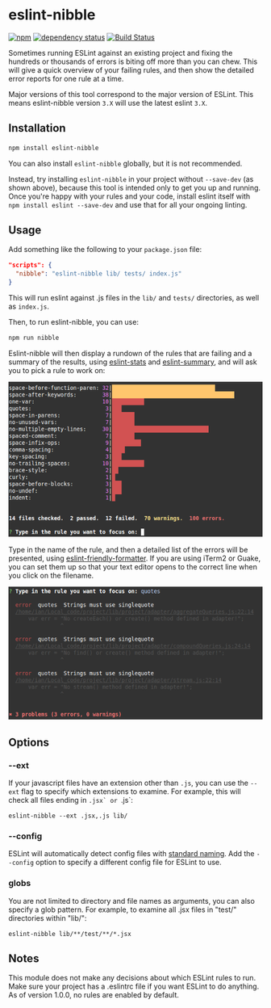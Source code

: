 # eslint-nibble

[![npm][npm-badge]][npm-badge-url]
[![dependency status][versioneye-badge]][versioneye-badge-url]
[![Build Status][travis-badge]][travis-badge-url]

Sometimes running ESLint against an existing project and fixing the hundreds or thousands of errors is biting off more than you can chew.  This will give a quick overview of your failing rules, and then show the detailed error reports for one rule at a time.

Major versions of this tool correspond to the major version of ESLint.  This means eslint-nibble version `3.X` will use the latest eslint `3.X`.

## Installation

```bash
npm install eslint-nibble
```

You can also install `eslint-nibble` globally, but it is not recommended.

Instead, try installing `eslint-nibble` in your project without `--save-dev` (as shown above), because this tool is intended only to get you up and running.  Once you're happy with your rules and your code, install eslint itself with `npm install eslint --save-dev` and use that for all your ongoing linting.


## Usage

Add something like the following to your `package.json` file:

```json
"scripts": {
  "nibble": "eslint-nibble lib/ tests/ index.js"
}
```

This will run eslint against .js files in the `lib/` and `tests/` directories, as well as `index.js`.

Then, to run eslint-nibble, you can use:

```bash
npm run nibble
```

Eslint-nibble will then display a rundown of the rules that are failing and a summary of the results, using [eslint-stats](https://github.com/ganimomer/eslint-stats) and [eslint-summary](https://github.com/davidwaterston/eslint-summary), and will ask you to pick a rule to work on:

![eslint-stats-screenshot](docs/eslint-stats-screenshot.png)

Type in the name of the rule, and then a detailed list of the errors will be presented, using [eslint-friendly-formatter](https://github.com/royriojas/eslint-friendly-formatter).  If you are using iTerm2 or Guake, you can set them up so that your text editor opens to the correct line when you click on the filename.

![eslint-friendly-formatter-screenshot](docs/eslint-friendly-formatter-screenshot.png)

## Options

### --ext

If your javascript files have an extension other than `.js`, you can use the `--ext` flag to
specify which extensions to examine.  For example, this will check all files ending in ``.jsx` or ``.js`:

```shell
eslint-nibble --ext .jsx,.js lib/
```

### --config

ESLint will automatically detect config files with [standard naming](http://eslint.org/docs/user-guide/configuring#configuration-file-formats).
Add the `--config` option to specify a different config file for ESLint to use.

### globs

You are not limited to directory and file names as arguments, you can also specify a glob pattern.
For example, to examine all .jsx files in "test/" directories within "lib/":

```shell
eslint-nibble lib/**/test/**/*.jsx
```


## Notes

This module does not make any decisions about which ESLint rules to run.  Make sure your project has a .eslintrc file if you want ESLint to do anything.  As of version 1.0.0, no rules are enabled by default.

[npm-badge]: https://img.shields.io/npm/v/eslint-nibble.svg
[npm-badge-url]: https://www.npmjs.com/package/eslint-nibble
[versioneye-badge]: https://www.versioneye.com/user/projects/558f4ff7316338001e000259/badge.svg?style=flat
[versioneye-badge-url]: https://www.versioneye.com/user/projects/558f4ff7316338001e000259#dialog_dependency_badge
[travis-badge]: https://travis-ci.org/IanVS/eslint-nibble.svg?branch=master
[travis-badge-url]: https://travis-ci.org/IanVS/eslint-nibble
